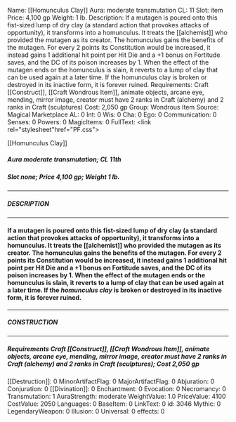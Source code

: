 Name: [[Homunculus Clay]]
Aura: moderate transmutation
CL: 11
Slot: item
Price: 4,100 gp
Weight: 1 lb.
Description: If a mutagen is poured onto this fist-sized lump of dry clay (a standard action that provokes attacks of opportunity), it transforms into a homunculus. It treats the [[alchemist]] who provided the mutagen as its creator. The homunculus gains the benefits of the mutagen. For every 2 points its Constitution would be increased, it instead gains 1 additional hit point per Hit Die and a +1 bonus on Fortitude saves, and the DC of its poison increases by 1. When the effect of the mutagen ends or the homunculus is slain, it reverts to a lump of clay that can be used again at a later time. If the homunculus clay is broken or destroyed in its inactive form, it is forever ruined.
Requirements: Craft [[Construct]], [[Craft Wondrous Item]], animate objects, arcane eye, mending, mirror image, creator must have 2 ranks in Craft (alchemy) and 2 ranks in Craft (sculptures)
Cost: 2,050 gp
Group: Wondrous Item
Source: Magical Marketplace
AL: 0
Int: 0
Wis: 0
Cha: 0
Ego: 0
Communication: 0
Senses: 0
Powers: 0
MagicItems: 0
FullText: <link rel="stylesheet"href="PF.css"><div class="heading"><p class="alignleft">[[Homunculus Clay]]</p><div style="clear: both;"></div></div><div><h5><b>Aura </b>moderate transmutation; <b>CL </b>11th</h5><h5><b>Slot </b>none; <b>Price </b>4,100 gp; <b>Weight </b>1 lb.</h5></div><hr/><div><h5><b>DESCRIPTION</b></h5></div><hr/><div><h4><p>If a mutagen is poured onto this fist-sized lump of dry clay (a standard action that provokes attacks of opportunity), it transforms into a homunculus. It treats the [[alchemist]] who provided the mutagen as its creator. The homunculus gains the benefits of the mutagen. For every 2 points its Constitution would be increased, it instead gains 1 additional hit point per Hit Die and a +1 bonus on Fortitude saves, and the DC of its poison increases by 1. When the effect of the mutagen ends or the homunculus is slain, it reverts to a lump of clay that can be used again at a later time. If the <i>homunculus clay</i> is broken or destroyed in its inactive form, it is forever ruined.</p></h4></div><hr/><div><h5><b>CONSTRUCTION</b></h5></div><hr/><div><h5><b>Requirements </b>Craft [[Construct]], [[Craft Wondrous Item]], <i>animate objects</i>, <i>arcane eye</i>, <i>mending</i>, <i>mirror image</i>, creator must have 2 ranks in Craft (alchemy) and 2 ranks in Craft (sculptures); <b>Cost </b>2,050 gp</h5></div>
[[Destruction]]: 0
MinorArtifactFlag: 0
MajorArtifactFlag: 0
Abjuration: 0
Conjuration: 0
[[Divination]]: 0
Enchantment: 0
Evocation: 0
Necromancy: 0
Transmutation: 1
AuraStrength: moderate
WeightValue: 1.0
PriceValue: 4100
CostValue: 2050
Languages: 0
BaseItem: 0
LinkText: 0
id: 3046
Mythic: 0
LegendaryWeapon: 0
Illusion: 0
Universal: 0
effects: 0

